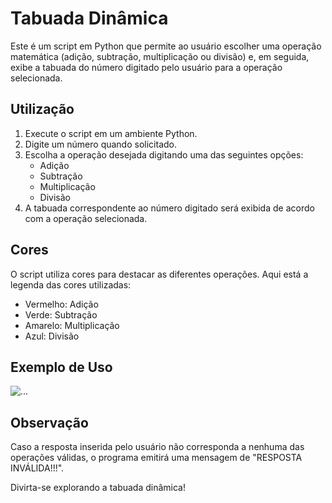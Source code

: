 # Tabuada Dinâmica

Este é um script em Python que permite ao usuário escolher uma operação matemática (adição, subtração, multiplicação ou divisão) e, em seguida, exibe a tabuada do número digitado pelo usuário para a operação selecionada.

## Utilização

1. Execute o script em um ambiente Python.
2. Digite um número quando solicitado.
3. Escolha a operação desejada digitando uma das seguintes opções:
   - Adição
   - Subtração
   - Multiplicação
   - Divisão
4. A tabuada correspondente ao número digitado será exibida de acordo com a operação selecionada.

## Cores

O script utiliza cores para destacar as diferentes operações. Aqui está a legenda das cores utilizadas:

- Vermelho: Adição
- Verde: Subtração
- Amarelo: Multiplicação
- Azul: Divisão

## Exemplo de Uso

![...](https://imgur.com/usyrvzf)

## Observação

Caso a resposta inserida pelo usuário não corresponda a nenhuma das operações válidas, o programa emitirá uma mensagem de "RESPOSTA INVÁLIDA!!!".

Divirta-se explorando a tabuada dinâmica!
